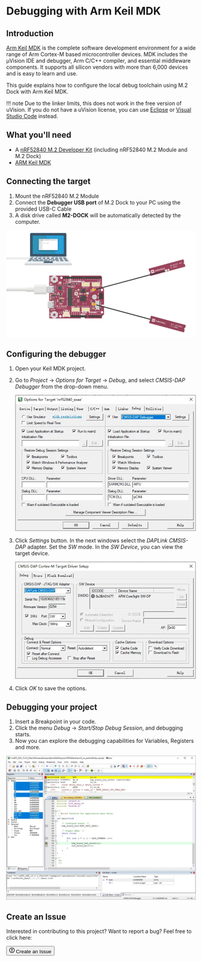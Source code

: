 # Debugging with Arm Keil MDK

## Introduction

[Arm Keil MDK](http://www.keil.com/mdk5) is the complete software development environment for a wide range of Arm Cortex-M based microcontroller devices. MDK includes the µVision IDE and debugger, Arm C/C++ compiler, and essential middleware components. It supports all silicon vendors with more than 6,000 devices and is easy to learn and use.

This guide explains how to configure the local debug toolchain using M.2 Dock with Arm Keil MDK.

!!! note
	Due to the linker limits, this does not work in the free version of uVision. If you do not have a uVision license, you can use [Eclipse](eclipse.md) or [Visual Studio Code](vscode.md) instead.

## What you'll need

* A [nRF52840 M.2 Developer Kit](https://store.makerdiary.com/products/nrf52840-m2-developer-kit) (including nRF52840 M.2 Module and M.2 Dock)
* [ARM Keil MDK](http://www.keil.com/mdk5)


## Connecting the target

1. Mount the nRF52840 M.2 Module
2. Connect the **Debugger USB port** of M.2 Dock to your PC using the provided USB-C Cable
3. A disk drive called **M2-DOCK** will be automatically detected by the computer.

![](../assets/images/connect-m2-dock-debugger.webp)

## Configuring the debugger

1. Open your Keil MDK project.
2. Go to *Project* -> *Options for Target* -> *Debug*, and select *CMSIS-DAP Debugger* from the drop-down menu.
	
	![](assets/images/keil-mdk-debug-option.webp)

3. Click *Settings* button. In the next windows select the *DAPLink CMSIS-DAP* adapter. Set the *SW* mode. In the *SW Device*, you can view the target device.
	
	![](assets/images/keil-mdk-debugger-settings.webp)

4. Click *OK* to save the options.

## Debugging your project

1. Insert a Breakpoint in your code. 
2. Click the menu *Debug* -> *Start/Stop Debug Session*, and debugging starts. 
3. Now you can explore the debugging capabilities for Variables, Registers and more.

[![](assets/images/keil-mdk-debugging.webp)](assets/images/keil-mdk-debugging.webp)

## Create an Issue

Interested in contributing to this project? Want to report a bug? Feel free to click here:

<a href="https://github.com/makerdiary/m2-dock/issues/new?title=Keil%20Debugging:%20%3Ctitle%3E"><button class="md-tile md-tile--primary"><svg xmlns="http://www.w3.org/2000/svg" viewBox="0 0 14 16" width="14" height="16"><path fill-rule="evenodd" d="M7 2.3c3.14 0 5.7 2.56 5.7 5.7s-2.56 5.7-5.7 5.7A5.71 5.71 0 011.3 8c0-3.14 2.56-5.7 5.7-5.7zM7 1C3.14 1 0 4.14 0 8s3.14 7 7 7 7-3.14 7-7-3.14-7-7-7zm1 3H6v5h2V4zm0 6H6v2h2v-2z"></path></svg> Create an Issue</button></a>